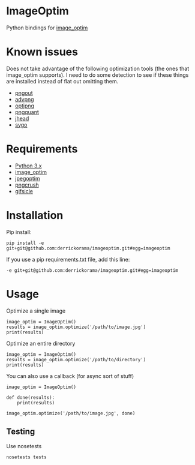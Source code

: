 # ImageOptim

Python bindings for [image_optim](https://github.com/toy/image_optim)

# Known issues

Does not take advantage of the following optimization tools (the ones that image_optim supports). I need to do some detection to see if these things are installed instead of flat out omitting them.

* [pngout](http://www.advsys.net/ken/util/pngout.htm)
* [advpng](http://advancemame.sourceforge.net/doc-advpng.html)
* [optipng](http://optipng.sourceforge.net)
* [pngquant](http://pngquant.org/)
* [jhead](http://www.sentex.net/~mwandel/jhead/)
* [svgo](https://github.com/svg/svgo)

# Requirements

* [Python 3.x](https://www.python.org)
* [image_optim](https://github.com/toy/image_optim)
* [jpegoptim](https://github.com/tjko/jpegoptim)
* [pngcrush](http://pmt.sourceforge.net/pngcrush/)
* [gifsicle](http://www.lcdf.org/gifsicle/)

# Installation

Pip install:

    pip install -e git+git@github.com:derrickorama/imageoptim.git#egg=imageoptim

If you use a pip requirements.txt file, add this line:

    -e git+git@github.com:derrickorama/imageoptim.git#egg=imageoptim

# Usage

Optimize a single image

    image_optim = ImageOptim()
    results = image_optim.optimize('/path/to/image.jpg')
    print(results)

Optimize an entire directory

    image_optim = ImageOptim()
    results = image_optim.optimize('/path/to/directory')
    print(results)

You can also use a callback (for async sort of stuff)

    image_optim = ImageOptim()

    def done(results):
        print(results)

    image_optim.optimize('/path/to/image.jpg', done)

## Testing

Use nosetests

    nosetests tests
